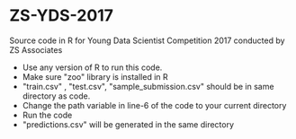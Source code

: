 # ZS-YDS-2017
Source code in R for Young Data Scientist Competition 2017 conducted by ZS Associates

* Use any version of R to run this code.
* Make sure "zoo" library is installed in R
* "train.csv" , "test.csv", "sample_submission.csv" should be in same directory as code.
* Change the path variable in line-6 of the code to your current directory
* Run the code 
* "predictions.csv" will be generated in the same directory  
